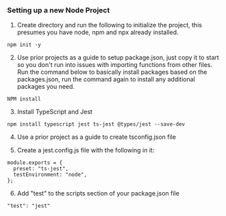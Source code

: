 ### Setting up a new Node Project

1) Create directory and run the following to initialize the project, this presumes you have node, npm and npx already installed.

~~~
npm init -y
~~~
2) Use prior projects as a guide to setup package.json, just copy it to start so you don't run into issues with importing functions from other files. Run the command below to basically install packages based on the packages.json, run the command again to install any additional packages you need.

~~~
NPM install
~~~

3) Install TypeScript and Jest

~~~
npm install typescript jest ts-jest @types/jest --save-dev
~~~

4) Use a prior project as a guide to create tsconfig.json file 

5) Create a jest.config.js file with the following in it:

~~~
module.exports = {
  preset: "ts-jest",
  testEnvironment: "node",
};
~~~

6) Add "test" to the scripts section of your package.json file 

~~~
"test": "jest"
~~~


